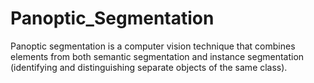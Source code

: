 # Panoptic_Segmentation
Panoptic segmentation is a computer vision technique that combines elements from both semantic segmentation and instance segmentation (identifying and distinguishing separate objects of the same class). 
